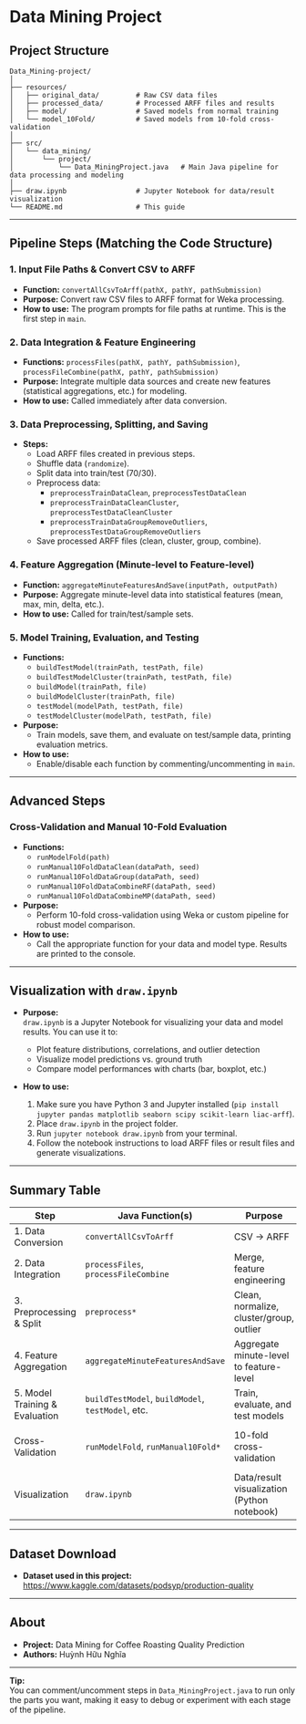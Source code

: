 # Data Mining Project

## Project Structure

```
Data_Mining-project/
│
├── resources/
│   ├── original_data/         # Raw CSV data files
│   ├── processed_data/        # Processed ARFF files and results
│   ├── model/                 # Saved models from normal training
│   └── model_10Fold/          # Saved models from 10-fold cross-validation
│
├── src/
│   └── data_mining/
│       └── project/
│           └── Data_MiningProject.java   # Main Java pipeline for data processing and modeling
│
├── draw.ipynb                 # Jupyter Notebook for data/result visualization
└── README.md                  # This guide
```

---

## Pipeline Steps (Matching the Code Structure)

### 1. Input File Paths & Convert CSV to ARFF
- **Function:** `convertAllCsvToArff(pathX, pathY, pathSubmission)`
- **Purpose:** Convert raw CSV files to ARFF format for Weka processing.
- **How to use:** The program prompts for file paths at runtime. This is the first step in `main`.

### 2. Data Integration & Feature Engineering
- **Functions:** `processFiles(pathX, pathY, pathSubmission)`, `processFileCombine(pathX, pathY, pathSubmission)`
- **Purpose:** Integrate multiple data sources and create new features (statistical aggregations, etc.) for modeling.
- **How to use:** Called immediately after data conversion.

### 3. Data Preprocessing, Splitting, and Saving
- **Steps:**
  - Load ARFF files created in previous steps.
  - Shuffle data (`randomize`).
  - Split data into train/test (70/30).
  - Preprocess data:
    - `preprocessTrainDataClean`, `preprocessTestDataClean`
    - `preprocessTrainDataCleanCluster`, `preprocessTestDataCleanCluster`
    - `preprocessTrainDataGroupRemoveOutliers`, `preprocessTestDataGroupRemoveOutliers`
  - Save processed ARFF files (clean, cluster, group, combine).

### 4. Feature Aggregation (Minute-level to Feature-level)
- **Function:** `aggregateMinuteFeaturesAndSave(inputPath, outputPath)`
- **Purpose:** Aggregate minute-level data into statistical features (mean, max, min, delta, etc.).
- **How to use:** Called for train/test/sample sets.

### 5. Model Training, Evaluation, and Testing
- **Functions:**  
  - `buildTestModel(trainPath, testPath, file)`
  - `buildTestModelCluster(trainPath, testPath, file)`
  - `buildModel(trainPath, file)`
  - `buildModelCluster(trainPath, file)`
  - `testModel(modelPath, testPath, file)`
  - `testModelCluster(modelPath, testPath, file)`
- **Purpose:**  
  - Train models, save them, and evaluate on test/sample data, printing evaluation metrics.
- **How to use:**  
  - Enable/disable each function by commenting/uncommenting in `main`.

---

## Advanced Steps

### Cross-Validation and Manual 10-Fold Evaluation
- **Functions:**  
  - `runModelFold(path)`
  - `runManual10FoldDataClean(dataPath, seed)`
  - `runManual10FoldDataGroup(dataPath, seed)`
  - `runManual10FoldDataCombineRF(dataPath, seed)`
  - `runManual10FoldDataCombineMP(dataPath, seed)`
- **Purpose:**  
  - Perform 10-fold cross-validation using Weka or custom pipeline for robust model comparison.
- **How to use:**  
  - Call the appropriate function for your data and model type. Results are printed to the console.

---

## Visualization with `draw.ipynb`

- **Purpose:**  
  `draw.ipynb` is a Jupyter Notebook for visualizing your data and model results. You can use it to:
  - Plot feature distributions, correlations, and outlier detection
  - Visualize model predictions vs. ground truth
  - Compare model performances with charts (bar, boxplot, etc.)

- **How to use:**
  1. Make sure you have Python 3 and Jupyter installed (`pip install jupyter pandas matplotlib seaborn scipy scikit-learn liac-arff`).
  2. Place `draw.ipynb` in the project folder.
  3. Run `jupyter notebook draw.ipynb` from your terminal.
  4. Follow the notebook instructions to load ARFF files or result files and generate visualizations.

---

## Summary Table

| Step                | Java Function(s)                  | Purpose                                      | Output/Usage                |
|---------------------|-----------------------------------|----------------------------------------------|-----------------------------|
| 1. Data Conversion     | `convertAllCsvToArff`             | CSV → ARFF                                   | ARFF files                  |
| 2. Data Integration    | `processFiles`, `processFileCombine` | Merge, feature engineering                | Combined ARFF files         |
| 3. Preprocessing & Split | `preprocess*`                  | Clean, normalize, cluster/group, outlier     | Cleaned ARFF files          |
| 4. Feature Aggregation | `aggregateMinuteFeaturesAndSave`  | Aggregate minute-level to feature-level      | Aggregated ARFF files       |
| 5. Model Training & Evaluation | `buildTestModel`, `buildModel`, `testModel`, etc. | Train, evaluate, and test models | Metrics, results, models    |
| Cross-Validation    | `runModelFold`, `runManual10Fold*` | 10-fold cross-validation                     | Metrics, results, models in `model_10Fold/` |
| Visualization       | `draw.ipynb`                      | Data/result visualization (Python notebook)   | Plots, charts               |

---

## Dataset Download

- **Dataset used in this project:**  
  https://www.kaggle.com/datasets/podsyp/production-quality

---

## About

- **Project:** Data Mining for Coffee Roasting Quality Prediction
- **Authors:** Huỳnh Hữu Nghĩa

---

**Tip:**  
You can comment/uncomment steps in `Data_MiningProject.java` to run only the parts you want, making it easy to debug or experiment with each stage of the pipeline.
